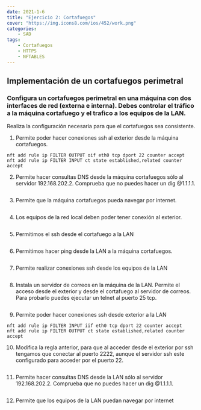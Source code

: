 ```yaml
---
date: 2021-1-6
title: "Ejercicio 2: Cortafuegos"
cover: "https://img.icons8.com/ios/452/work.png"
categories: 
    - SAD
tags:
    - Cortafuegos
    - HTTPS
    - NFTABLES
---
```


## Implementación de un cortafuegos perimetral 

### Configura un cortafuegos perimetral en una máquina con dos interfaces de red (externa e interna). Debes controlar el tráfico a la máquina cortafuego y el trafico a los equipos de la LAN.

Realiza la configuración necesaria para que el cortafuegos sea consistente.

1. Permite poder hacer conexiones ssh al exterior desde la máquina cortafuegos.
```shell
nft add rule ip FILTER OUTPUT oif eth0 tcp dport 22 counter accept
nft add rule ip FILTER INPUT ct state established,related counter accept
```

2. Permite hacer consultas DNS desde la máquina cortafuegos sólo al servidor 192.168.202.2. Comprueba que no puedes hacer un dig @1.1.1.1.
```shell

```

3. Permite que la máquina cortafuegos pueda navegar por internet.
```shell

```

4. Los equipos de la red local deben poder tener conexión al exterior.
```shell

```

5. Permitimos el ssh desde el cortafuego a la LAN
```shell

```

6. Permitimos hacer ping desde la LAN a la máquina cortafuegos.
```shell

```

7. Permite realizar conexiones ssh desde los equipos de la LAN
```shell

```

8. Instala un servidor de correos en la máquina de la LAN. Permite el acceso desde el exterior y desde el cortafuego al servidor de correos. Para probarlo puedes ejecutar un telnet al puerto 25 tcp.
```shell

```

9. Permite poder hacer conexiones ssh desde exterior a la LAN
```shell
nft add rule ip FILTER INPUT iif eth0 tcp dport 22 counter accept
nft add rule ip FILTER OUTPUT ct state established,related counter accept
```

10. Modifica la regla anterior, para que al acceder desde el exterior por ssh tengamos que conectar al puerto 2222, aunque el servidor ssh este configurado para acceder por el puerto 22.
```shell

```

11. Permite hacer consultas DNS desde la LAN sólo al servidor 192.168.202.2. Comprueba que no puedes hacer un dig @1.1.1.1.
```shell

```

12. Permite que los equipos de la LAN puedan navegar por internet
```shell

```